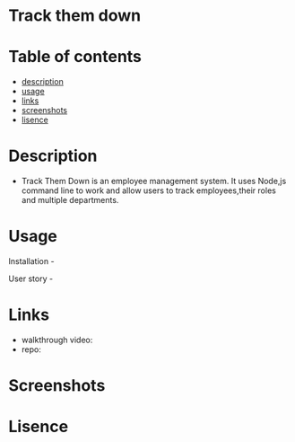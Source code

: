 # Track them down


# Table of contents
- [description](#description)
- [usage](#usage)
- [links](#links)
- [screenshots](#screenshots)
- [lisence](#lisence)

 # Description 
- Track Them Down is an employee management system. It uses Node,js command line to work and allow users to track employees,their roles and multiple departments.

# Usage
 
 Installation - 
 
 User story - 
 
#  Links
  - walkthrough video:
  - repo: 
  
#  Screenshots 
 
#  Lisence 




